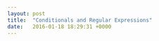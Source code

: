 ```yaml
---
layout: post
title:  "Conditionals and Regular Expressions"
date:   2016-01-18 18:29:31 +0000
---
```


